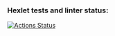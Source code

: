 ### Hexlet tests and linter status:
[![Actions Status](https://github.com/BTJulia/qa-engineer-project-84/actions/workflows/hexlet-check.yml/badge.svg)](https://github.com/BTJulia/qa-engineer-project-84/actions)